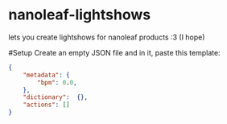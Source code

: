 # nanoleaf-lightshows
lets you create lightshows for nanoleaf products :3 (I hope)

#Setup
Create an empty JSON file and in it, paste this template:
```json
{
    "metadata": {
        "bpm": 0.0,
    },
    "dictionary":  {},
    "actions": []
}
```
